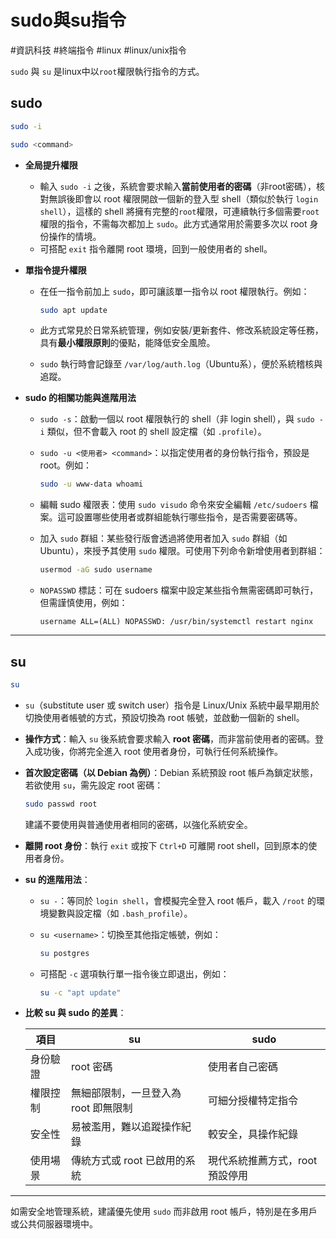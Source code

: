 # sudo與su指令
#資訊科技  #終端指令 #linux #linux/unix指令

`sudo` 與 `su` 是linux中以`root`權限執行指令的方式。

## sudo

```bash
sudo -i

sudo <command>
```

* **全局提升權限**
  * 輸入 `sudo -i` 之後，系統會要求輸入**當前使用者的密碼**（非root密碼），核對無誤後即會以 root 權限開啟一個新的登入型 shell（類似於執行 `login shell`），這樣的 shell 將擁有完整的`root`權限，可連續執行多個需要`root` 權限的指令，不需每次都加上 `sudo`。此方式通常用於需要多次以 root 身份操作的情境。
  * 可搭配 `exit` 指令離開 root 環境，回到一般使用者的 shell。

* **單指令提升權限**
  * 在任一指令前加上 `sudo`，即可讓該單一指令以 root 權限執行。例如：

    ```bash
    sudo apt update  
    ```
  * 此方式常見於日常系統管理，例如安裝/更新套件、修改系統設定等任務，具有**最小權限原則**的優點，能降低安全風險。
  * `sudo` 執行時會記錄至 `/var/log/auth.log`（Ubuntu系），便於系統稽核與追蹤。

* **sudo 的相關功能與進階用法**
  * `sudo -s`：啟動一個以 root 權限執行的 shell（非 login shell），與 `sudo -i` 類似，但不會載入 root 的 shell 設定檔（如 `.profile`）。
  * `sudo -u <使用者> <command>`：以指定使用者的身份執行指令，預設是 root。例如：

    ```bash
    sudo -u www-data whoami  
    ```
  * 編輯 sudo 權限表：使用 `sudo visudo` 命令來安全編輯 `/etc/sudoers` 檔案。這可設置哪些使用者或群組能執行哪些指令，是否需要密碼等。
  * 加入 `sudo` 群組：某些發行版會透過將使用者加入 `sudo` 群組（如 Ubuntu），來授予其使用 `sudo` 權限。可使用下列命令新增使用者到群組：

    ```bash
    usermod -aG sudo username  
    ```
  * `NOPASSWD` 標誌：可在 sudoers 檔案中設定某些指令無需密碼即可執行，但需謹慎使用，例如：

    ```
    username ALL=(ALL) NOPASSWD: /usr/bin/systemctl restart nginx
    ```

---

## su

```bash
su
```

* `su`（substitute user 或 switch user）指令是 Linux/Unix 系統中最早期用於切換使用者帳號的方式，預設切換為 root 帳號，並啟動一個新的 shell。

* **操作方式**：輸入 `su` 後系統會要求輸入 **root 密碼**，而非當前使用者的密碼。登入成功後，你將完全進入 root 使用者身份，可執行任何系統操作。

* **首次設定密碼（以 Debian 為例）**：Debian 系統預設 root 帳戶為鎖定狀態，若欲使用 `su`，需先設定 root 密碼：

  ```bash
  sudo passwd root  
  ```

  建議不要使用與普通使用者相同的密碼，以強化系統安全。

* **離開 root 身份**：執行 `exit` 或按下 `Ctrl+D` 可離開 root shell，回到原本的使用者身份。

* **su 的進階用法**：

  * `su -`：等同於 `login shell`，會模擬完全登入 root 帳戶，載入 `/root` 的環境變數與設定檔（如 `.bash_profile`）。
  * `su <username>`：切換至其他指定帳號，例如：

    ```bash
    su postgres  
    ```
  * 可搭配 `-c` 選項執行單一指令後立即退出，例如：

    ```bash
    su -c "apt update"  
    ```

* **比較 su 與 sudo 的差異**：

  | 項目   | su                    | sudo               |
  | ---- | --------------------- | ------------------ |
  | 身份驗證 | root 密碼               | 使用者自己密碼            |
  | 權限控制 | 無細部限制，一旦登入為 root 即無限制 | 可細分授權特定指令          |
  | 安全性  | 易被濫用，難以追蹤操作紀錄         | 較安全，具操作紀錄          |
  | 使用場景 | 傳統方式或 root 已啟用的系統     | 現代系統推薦方式，root 預設停用 |

---

如需安全地管理系統，建議優先使用 `sudo` 而非啟用 root 帳戶，特別是在多用戶或公共伺服器環境中。